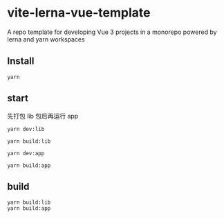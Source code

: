 # vite-lerna-vue-template

A repo template for developing Vue 3 projects in a monorepo powered by lerna and yarn workspaces

## Install

```
yarn
```

## start

先打包 lib 包后再运行 app

```
yarn dev:lib

yarn build:lib

yarn dev:app

yarn build:app
```

## build

```
yarn build:lib
yarn build:app
```

